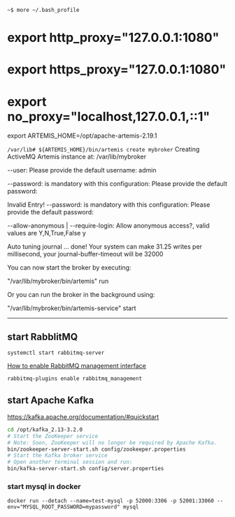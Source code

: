 `~$ more ~/.bash_profile`
# export http_proxy="127.0.0.1:1080"
# export https_proxy="127.0.0.1:1080"
# export no_proxy="localhost,127.0.0.1,::1"
export ARTEMIS_HOME=/opt/apache-artemis-2.19.1

`/var/lib# ${ARTEMIS_HOME}/bin/artemis create mybroker`
Creating ActiveMQ Artemis instance at: /var/lib/mybroker

--user:
Please provide the default username:
admin

--password: is mandatory with this configuration:
Please provide the default password:

Invalid Entry!
--password: is mandatory with this configuration:
Please provide the default password:


--allow-anonymous | --require-login:
Allow anonymous access?, valid values are Y,N,True,False
y

Auto tuning journal ...
done! Your system can make 31.25 writes per millisecond, your journal-buffer-timeout will be 32000

You can now start the broker by executing:  

   "/var/lib/mybroker/bin/artemis" run

Or you can run the broker in the background using:

   "/var/lib/mybroker/bin/artemis-service" start

------------------------------------------------------

## start RabblitMQ ##
`systemctl start rabbitmq-server`

[How to enable RabbitMQ management interface](https://www.codementor.io/@bosunbolawa/how-to-enable-rabbitmq-management-interface-owc5lzg7f)

`rabbitmq-plugins enable rabbitmq_management`


## start Apache Kafka ##

https://kafka.apache.org/documentation/#quickstart

```sh
cd /opt/kafka_2.13-3.2.0
# Start the ZooKeeper service
# Note: Soon, ZooKeeper will no longer be required by Apache Kafka.
bin/zookeeper-server-start.sh config/zookeeper.properties
# Start the Kafka broker service
# Open another terminal session and run:
bin/kafka-server-start.sh config/server.properties

```


### start mysql in docker

```
docker run --detach --name=test-mysql -p 52000:3306 -p 52001:33060 --env="MYSQL_ROOT_PASSWORD=mypassword" mysql


```